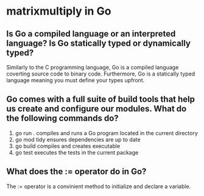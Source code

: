 # matrixmultiply in Go

## Is Go a compiled language or an interpreted language? Is Go statically typed or dynamically typed?

Similarly to the C programming language, Go is a compiled language coverting source code to binary code. Furthermore, Go is a statically typed language meaning you must define your types upfront.

## Go comes with a full suite of build tools that help us create and configure our modules. What do the following commands do?

1. go run . compiles and runs a Go program located in the current directory
2. go mod tidy ensures dependencies are up to date
3. go build compiles and creates executable
4. go test executes the tests in the current package

## What does the := operator do in Go?

The := operator is a convinient method to initialize and declare a variable.
